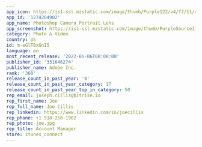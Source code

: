 ```yaml
---
app_icon: https://is1-ssl.mzstatic.com/image/thumb/Purple122/v4/f7/11/cd/f711cd6a-4f83-0977-caac-0759c87aa3f7/AppIcon-0-1x_U007emarketing-0-5-0-sRGB-85-220.png/1024x1024bb.png
app_id: '1274204902'
app_name: Photoshop Camera Portrait Lens
app_screenshot: https://is1-ssl.mzstatic.com/image/thumb/PurpleSource115/v4/93/e0/9c/93e09c73-4fd6-92ce-396d-31c4d548f625/24504690-220b-493b-87b4-c6709f6d6316_01_Adobe_PsC_iOS_Skies_iPhoneXSMax_1284x2778_EN-US.jpg/1284x2778bb.png
category: Photo & Video
country: US
id: m-eGlT8xGnI5
language: en
most_recent_release: '2022-05-06T00:00:00'
publisher_id: '331646274'
publisher_name: Adobe Inc.
rank: '360'
release_count_in_past_year: '0'
release_count_in_past_year_category: 17
release_count_in_past_year_top_in_category: 50
rep_email: joseph.cillis@bitrise.io
rep_first_name: Joe
rep_full_name: Joe Cillis
rep_linkedin: https://www.linkedin.com/in/joecillis
rep_phone: +1 518-258-1902
rep_photo: joe.jpg
rep_title: Account Manager
store: itunes_connect
---
```

